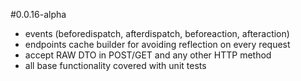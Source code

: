 #0.0.16-alpha
- events (beforedispatch, afterdispatch, beforeaction, afteraction)
- endpoints cache builder for avoiding reflection on every request 
- accept RAW DTO in POST/GET and any other HTTP method
- all base functionality covered with unit tests